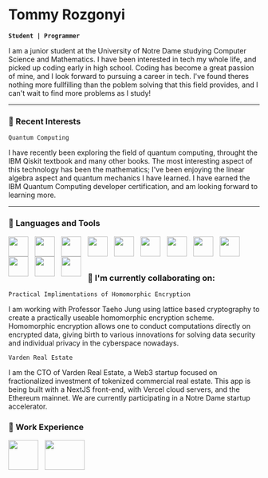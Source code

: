 # Tommy Rozgonyi

**`Student | Programmer`**


I am a junior student at the University of Notre Dame studying Computer Science and Mathematics. I have been interested in tech my whole life, and picked up coding early in high school. Coding has become a great passion of mine, and I look forward to pursuing a career in tech. I've found theres nothing more fullfilling than the poblem solving that this field provides, and I can't wait to find more problems as I study!
___
### 📘 Recent Interests
`Quantum Computing`

I have recently been exploring the field of quantum computing, throught the IBM Qiskit textbook and many other books. The most interesting aspect of this technology has been the mathematics; I've been enjoying the linear algebra aspect and quantum mechanics I have learned. I have earned the IBM Quantum Computing developer certification, and am looking forward to learning more.  
___
### 🧰 Languages and Tools

<img align="left" height="40px" width="40px" style="padding-right:10px" src="https://cdn.jsdelivr.net/gh/devicons/devicon/icons/javascript/javascript-original.svg" />
<img align="left" height="40px" width="40px" style="padding-right:10px" src="https://cdn.jsdelivr.net/gh/devicons/devicon/icons/c/c-original.svg" />
<img align="left" height="40px" width="40px" style="padding-right:10px" src="https://cdn.jsdelivr.net/gh/devicons/devicon/icons/typescript/typescript-plain.svg" />
<img align="left" height="40px" width="40px" style="padding-right:10px" src="https://cdn.jsdelivr.net/gh/devicons/devicon/icons/react/react-original.svg" />
<img align="left" height="40px" width="40px" style="padding-right:10px" src="https://cdn.jsdelivr.net/gh/devicons/devicon/icons/python/python-original.svg" />
<img align="left" height="40px" width="40px" style="padding-right:10px" src="https://cdn.jsdelivr.net/gh/devicons/devicon/icons/html5/html5-original.svg" />
<img align="left" height="40px" width="40px" style="padding-right:10px" src="https://cdn.jsdelivr.net/gh/devicons/devicon/icons/css3/css3-original.svg" />
<img align="left" height="40px" width="40px" style="padding-right:10px" src="https://cdn.jsdelivr.net/gh/devicons/devicon/icons/pytorch/pytorch-original.svg" />
<img align="left" height="40px" width="40px" style="padding-right:10px" src="https://cdn.jsdelivr.net/gh/devicons/devicon/icons/java/java-original.svg" />
<img align="left" height="40px" width="40px" style="padding-right:10px" src="https://cdn.jsdelivr.net/gh/devicons/devicon/icons/bash/bash-original.svg" />
<img align="left" height="40px" width="40px" style="padding-right:10px" src="https://cdn.jsdelivr.net/gh/devicons/devicon/icons/docker/docker-original.svg" />
<img align="left" height="40px" width="40px" style="padding-right:10px" src="https://cdn.jsdelivr.net/gh/devicons/devicon/icons/linux/linux-original.svg" />
<br/>
<br/>

#

<h3>🔭 I'm currently collaborating on:</h3>

`Practical Implimentations of Homomorphic Encryption`

I am working with Professor Taeho Jung using lattice based cryptography to create a practically useable homomorphic encryption scheme. Homomorphic encryption allows one to conduct computations directly on encrypted data, giving birth to various innovations for solving data security and individual privacy in the cyberspace nowadays.

`Varden Real Estate`

I am the CTO of Varden Real Estate, a Web3 startup focused on fractionalized investment of tokenized commercial real estate. This app is being built with a NextJS front-end, with Vercel cloud servers, and the Ethereum mainnet. We are currently participating in a Notre Dame startup accelerator.

<h3>💼 Work Experience</h3>
<img align="left" height="60px" width="60px" style="padding-right:10px" src="https://seeklogo.net/wp-content/uploads/2020/08/ups-logo.png" />
<img align="left" height="60px" width="80px" style="padding-right:10px" src="https://ww1.prweb.com/prfiles/2013/06/20/10810625/gI_59463_SMARTMD-Logo.jpg" />
